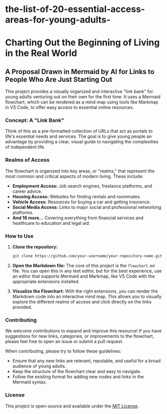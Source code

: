 # the-list-of-20-essential-access-areas-for-young-adults-
# Charting Out the Beginning of Living in the Real World

## A Proposal Drawn in Mermaid by AI for Links to People Who Are Just Starting Out

This project provides a visually organized and interactive "link bank" for young adults venturing out on their own for the first time. It uses a Mermaid flowchart, which can be rendered as a mind map using tools like Markmap in VS Code, to offer easy access to essential online resources.

### Concept: A "Link Bank"

Think of this as a pre-formatted collection of URLs that act as portals to life's essential needs and services. The goal is to give young people an advantage by providing a clear, visual guide to navigating the complexities of independent life.

### Realms of Access

The flowchart is organized into key areas, or "realms," that represent the most common and critical aspects of modern living. These include:

*   **Employment Access:** Job search engines, freelance platforms, and career advice.
*   **Housing Access:** Websites for finding rentals and roommates.
*   **Vehicle Access:** Resources for buying a car and getting insurance.
*   **Social Media Access:** Links to major social and professional networking platforms.
*   **And 16 more...** Covering everything from financial services and healthcare to education and legal aid.

### How to Use

1.  **Clone the repository:**
    ```bash
    git clone https://github.com/your-username/your-repository-name.git
    ```
2.  **Open the Markdown file:**
    The core of this project is the `flowchart.md` file. You can open this in any text editor, but for the best experience, use an editor that supports Mermaid and Markmap, like VS Code with the appropriate extensions installed.

3.  **Visualize the Flowchart:**
    With the right extensions, you can render the Markdown code into an interactive mind map. This allows you to visually explore the different realms of access and click directly on the links provided.

### Contributing

We welcome contributions to expand and improve this resource! If you have suggestions for new links, categories, or improvements to the flowchart, please feel free to open an issue or submit a pull request.

When contributing, please try to follow these guidelines:

*   Ensure that any new links are relevant, reputable, and useful for a broad audience of young adults.
*   Keep the structure of the flowchart clear and easy to navigate.
*   Follow the existing format for adding new nodes and links in the Mermaid syntax.

### License

This project is open-source and available under the [MIT License](LICENSE).
